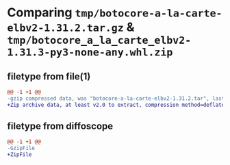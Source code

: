 # Comparing `tmp/botocore-a-la-carte-elbv2-1.31.2.tar.gz` & `tmp/botocore_a_la_carte_elbv2-1.31.3-py3-none-any.whl.zip`

## filetype from file(1)

```diff
@@ -1 +1 @@
-gzip compressed data, was "botocore-a-la-carte-elbv2-1.31.2.tar", last modified: Wed Jul 12 01:44:36 2023, max compression
+Zip archive data, at least v2.0 to extract, compression method=deflate
```

## filetype from diffoscope

```diff
@@ -1 +1 @@
-GzipFile
+ZipFile
```

